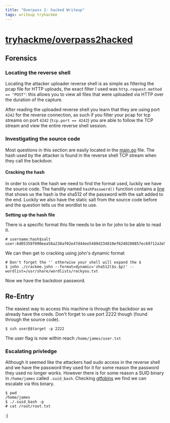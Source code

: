 ```yaml
---
title: "Overpass 2: hacked Writeup"
tags: writeup tryhackme
---
```


# [tryhackme/overpass2hacked](https://tryhackme.com/room/overpass2hacked)

## Forensics

### Locating the reverse shell
Locating the attacker uploader reverse shell is as simple as filtering the pcap file for 
HTTP uploads, the exact filter I used was `http.request.method == "POST"`: this allows
you to view all files that were uploaded via HTTP over the duration of the capture.

After reading the uploaded reverse shell you learn that they are using port `4242` for
the reverse connection, as such if you filter your pcap for tcp streams on port `4242`
(`tcp.port == 4242`) you are able to follow the TCP stream and view the entire reverse
shell session.

### Investigating the source code
Most questions in this section are easily located in the
[main.go](https://github.com/NinjaJc01/ssh-backdoor/blob/master/main.go) file. The
hash used by the attacker is found in the reverse shell TCP stream when they call the
backdoor.

#### Cracking the hash
In order to crack the hash we need to find the format used, luckily we have the source
code. The handily named `hashPassword()` function contains a [line](https://github.com/NinjaJc01/ssh-backdoor/blob/39556dba26a5cc32a4c77e76b53c28e1f281da4c/main.go#L61)
that shows us the hash is the sha512 of the password with the salt added to the end.
Luckily we also have the static salt from the source code before and the question tells
us the wordlist to use.

**Setting up the hash file**

There is a specific format this file needs to be in for john to be able to read it.
```
# username:hash$salt
user:6d05358f090eea56a238af02e47d44ee5489d234810ef6240280857ec69712a3e5e370b8a41899d0196ade16c0d54327c5654019292cbfe0b5e98ad1fec71bed$1c362db832f3f864c8c2fe05f2002a05
```

We can then get to cracking using john's dynamic format
```shell
# Don't forget the '' otherwise your shell will expand the $
$ john ./crackme.john --format=dynamic='sha512($s.$p)' --wordlist=/usr/share/wordlists/rockyou.txt
```

Now we have the backdoor password.

## Re-Entry
The easiest way to access this machine is through the backdoor as we already have the
creds. Don't forget to use port 2222 though (found through the source code).
```shell
$ ssh user@$target -p 2222
```

The user flag is now within reach `/home/james/user.txt`

### Escalating privledge
Although it seemed like the attackers had sudo access in the reverse shell and we have
the password they used for it for some reason the password they used no longer works.
However there is for some reason a SUID binary in `/home/james` called `.suid_bash`.
Checking [gtfobins](https://gtfobins.github.io/gtfobins/bash/#suid) we find we can
escalate via this binary.

```shell
$ pwd
/home/james
$ ./.suid_bash -p
# cat /root/root.txt
```

:)
